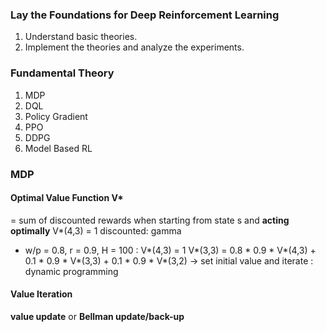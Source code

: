 ### Lay the Foundations for Deep Reinforcement Learning
1. Understand basic theories.
2. Implement the theories and analyze the experiments.

### Fundamental Theory
1. MDP
2. DQL
3. Policy Gradient
4. PPO
5. DDPG
6. Model Based RL

### MDP
#### Optimal Value Function V*
= sum of discounted rewards when starting from state s and **acting optimally**
V*(4,3) = 1
discounted: gamma
- w/p = 0.8, r = 0.9, H = 100
    : V*(4,3) = 1
      V*(3,3) = 0.8 * 0.9 * V*(4,3)
                + 0.1 * 0.9 * V*(3,3)
                + 0.1 * 0.9 * V*(3,2)
-> set initial value and iterate
    : dynamic programming
#### Value Iteration
**value update** or **Bellman update/back-up**